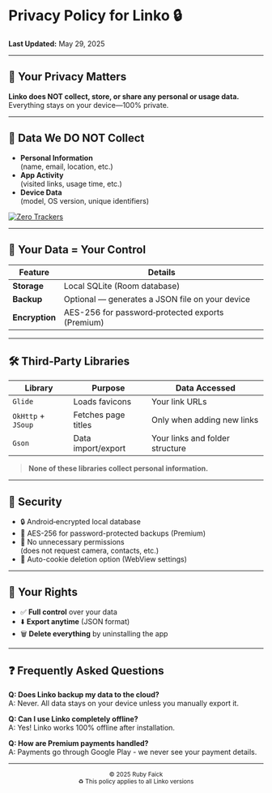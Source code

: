 # Privacy Policy for Linko 🔒

**Last Updated:** May 29, 2025

---

## 📌 Your Privacy Matters

**Linko does NOT collect, store, or share any personal or usage data.**  
Everything stays on your device—100% private.

---

## 🚫 Data We DO NOT Collect

- **Personal Information**  
  (name, email, location, etc.)
- **App Activity**  
  (visited links, usage time, etc.)
- **Device Data**  
  (model, OS version, unique identifiers)

[![Zero Trackers](https://img.shields.io/badge/0%20Trackers-100%25%20Private-brightgreen)](https://github.com/)

---

## 💾 Your Data = Your Control

| Feature        | Details                                           |
|----------------|---------------------------------------------------|
| **Storage**    | Local SQLite (Room database)                      |
| **Backup**     | Optional — generates a JSON file on your device   |
| **Encryption** | AES-256 for password‑protected exports (Premium)  |

---

## 🛠️ Third‑Party Libraries

| Library             | Purpose                    | Data Accessed                  |
|---------------------|----------------------------|--------------------------------|
| `Glide`             | Loads favicons             | Your link URLs                 |
| `OkHttp` + `JSoup`  | Fetches page titles        | Only when adding new links     |
| `Gson`               | Data import/export         | Your links and folder structure|

> **None of these libraries collect personal information.**

---

## 🔐 Security

- 🔒 Android‑encrypted local database
- 🔐 AES-256 for password-protected backups (Premium)  
- 🚫 No unnecessary permissions  
  (does not request camera, contacts, etc.)
- 🔄 Auto-cookie deletion option (WebView settings)

---

## 📜 Your Rights

- ✅ **Full control** over your data  
- ⬇️ **Export anytime** (JSON format)  
- 🗑️ **Delete everything** by uninstalling the app

---

## ❓ Frequently Asked Questions

**Q: Does Linko backup my data to the cloud?**  
A: Never. All data stays on your device unless you manually export it.

**Q: Can I use Linko completely offline?**  
A: Yes! Linko works 100% offline after installation.

**Q: How are Premium payments handled?**  
A: Payments go through Google Play - we never see your payment details.

---

<div align="center">
<sub>© 2025 Ruby Faick</sub><br>
<sub>♻️ This policy applies to all Linko versions</sub>
</div>
